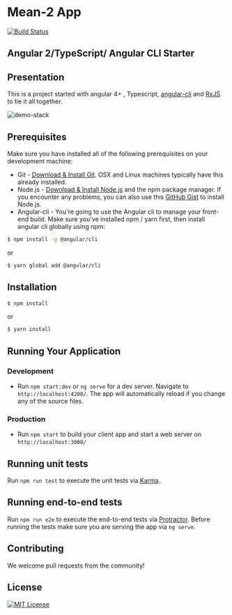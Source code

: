 # Mean-2 App

[![Build Status](https://travis-ci.org/weareopensource/meanjs-2.svg?branch=master)](https://travis-ci.org/weareopensource/meanjs-2)

## Angular 2/TypeScript/ Angular CLI Starter 

## Presentation 
This is a project started with angular 4+ , Typescript, [angular-cli](https://github.com/angular/angular-cli) and [RxJS](http://reactivex.io/) to tie it all together.

![demo-stack](https://user-images.githubusercontent.com/3341461/27798612-359c59b0-6012-11e7-9efd-b999e2119515.gif)


## Prerequisites

Make sure you have installed all of the following prerequisites on your development machine:

* Git - [Download & Install Git](https://git-scm.com/downloads). OSX and Linux machines typically have this already installed.
* Node.js - [Download & Install Node.js](https://nodejs.org/en/download/) and the npm package manager. If you encounter any problems, you can also use this [GitHub Gist](https://gist.github.com/isaacs/579814) to install Node.js.
* Angular-cli  - You're going to use the Angular cli to manage your front-end build. Make sure you've installed npm / yarn first, then install angular cli globally using npm:

```bash
$ npm install -g @angular/cli
```

or

```bash
$ yarn global add @angular/cli
```

## Installation

```bash
$ npm install
```
or 
```bash
$ yarn install
```

## Running Your Application

   ### Development
   * Run `npm start:dev` or `ng serve` for a dev server. Navigate to `http://localhost:4200/`. The app will automatically reload if you change any of the source files.


   ### Production
   * Run `npm start` to build your client app and start a web server on `http://localhost:3000/`


## Running unit tests

Run `npm run test` to execute the unit tests via [Karma](https://karma-runner.github.io).

## Running end-to-end tests

Run `npm run e2e` to execute the end-to-end tests via [Protractor](http://www.protractortest.org/).
Before running the tests make sure you are serving the app via `ng serve`.


## Contributing
We welcome pull requests from the community!

## License
[![MIT License](https://img.shields.io/badge/license-MIT-blue.svg?style=flat)](/LICENSE.md)